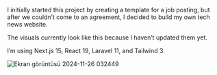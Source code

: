 I initially started this project by creating a template for a job posting, but after we couldn’t come to an agreement, I decided to build my own tech news website.

The visuals currently look like this because I haven’t updated them yet.

I’m using Next.js 15, React 19, Laravel 11, and Tailwind 3.

![Ekran görüntüsü 2024-11-26 032449](https://github.com/user-attachments/assets/6270aad4-ed3a-400b-b724-b921a5df58f4)
